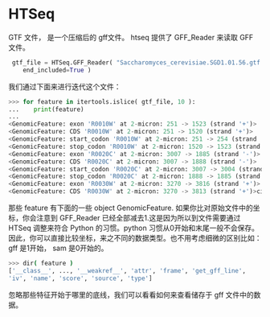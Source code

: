 # HTSeq

GTF 文件， 是一个压缩后的 gff文件。 htseq 提供了 GFF_Reader 来读取 GFF  文件。
```py
 gtf_file = HTSeq.GFF_Reader( "Saccharomyces_cerevisiae.SGD1.01.56.gtf.gz",
    end_included=True )
```

我们通过下面来进行迭代这个文件：
```py
>>> for feature in itertools.islice( gtf_file, 10 ):
...    print(feature)
...
<GenomicFeature: exon 'R0010W' at 2-micron: 251 -> 1523 (strand '+')>
<GenomicFeature: CDS 'R0010W' at 2-micron: 251 -> 1520 (strand '+')>
<GenomicFeature: start_codon 'R0010W' at 2-micron: 251 -> 254 (strand '+')>
<GenomicFeature: stop_codon 'R0010W' at 2-micron: 1520 -> 1523 (strand '+')>
<GenomicFeature: exon 'R0020C' at 2-micron: 3007 -> 1885 (strand '-')>
<GenomicFeature: CDS 'R0020C' at 2-micron: 3007 -> 1888 (strand '-')>
<GenomicFeature: start_codon 'R0020C' at 2-micron: 3007 -> 3004 (strand '-')>
<GenomicFeature: stop_codon 'R0020C' at 2-micron: 1888 -> 1885 (strand '-')>
<GenomicFeature: exon 'R0030W' at 2-micron: 3270 -> 3816 (strand '+')>
<GenomicFeature: CDS 'R0030W' at 2-micron: 3270 -> 3813 (strand '+')>ci
```
那些 feature 有下面的一些 object GenomicFeature. 如果你比对原始文件中的坐标，你会注意到 GFF_Reader 已经全部减去1.这是因为所以到文件需要通过HTSeq 调整来符合 Python 的习惯。python 习惯从0开始和末尾一般不会保存。因此，你可以直接比较坐标，来之不同的数据类型。也不用考虑细微的区别比如：gff 是1开始， sam 是0开始的。

```sh
>>> dir( feature )   
['__class__', ..., '__weakref__', 'attr', 'frame', 'get_gff_line',
'iv', 'name', 'score', 'source', 'type']
```
忽略那些特征开始于哪里的底线，我们可以看看如何来查看储存于 gff 文件中的数据。


